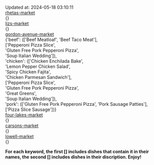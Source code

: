 Updated at: 2024-05-18 03:10:11  
[rhetas-market](https://wisc-housingdining.nutrislice.com/menu/rhetas-market/dinner/2024-05-18)  
{}  
[lizs-market](https://wisc-housingdining.nutrislice.com/menu/lizs-market/dinner/2024-05-18)  
{}  
[gordon-avenue-market](https://wisc-housingdining.nutrislice.com/menu/gordon-avenue-market/dinner/2024-05-18)  
{'beef': (['Beef Meatloaf', 'Beef Taco Meat'],  
          ['Pepperoni Pizza Slice',  
           'Gluten Free Pork Pepperoni Pizza',  
           'Soup Italian Wedding']),  
 'chicken': (['Chicken Enchilada Bake',  
              'Lemon Pepper Chicken Salad',  
              'Spicy Chicken Fajita',  
              'Chicken Parmesan Sandwich'],  
             ['Pepperoni Pizza Slice',  
              'Gluten Free Pork Pepperoni Pizza',  
              'Great Greens',  
              'Soup Italian Wedding']),  
 'pork': (['Gluten Free Pork Pepperoni Pizza', 'Pork Sausage Patties'],  
          ['Pizza Slice Sausage'])}  
[four-lakes-market](https://wisc-housingdining.nutrislice.com/menu/four-lakes-market/dinner/2024-05-18)  
{}  
[carsons-market](https://wisc-housingdining.nutrislice.com/menu/carsons-market/dinner/2024-05-18)  
{}  
[lowell-market](https://wisc-housingdining.nutrislice.com/menu/lowell-market/dinner/2024-05-18)  
{}  
  
**For each keyword, the first [] includes dishes that contain it in their names, the second [] includes dishes in their discription. Enjoy!**  
